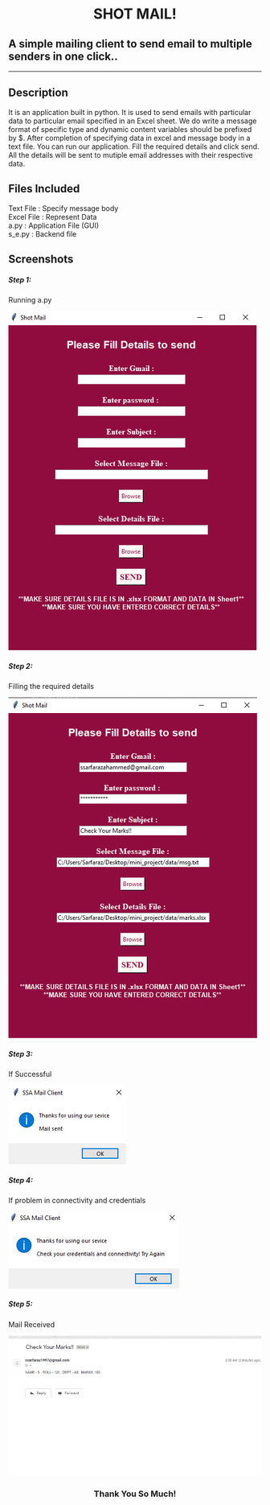 <h1 align=center> SHOT MAIL!</h1>
<h2> A simple mailing client to send email to multiple senders in one click..</h2>
<hr>
<h2>Description</h2>
<p>	It is an application built in python. It is used to send emails with particular data to particular email specified in an Excel sheet. We do write a message format of specific type and dynamic content variables should be prefixed by $. After completion of specifying data in excel and message body in a text file. You can run our application. Fill the required details and click send. All the details will be sent to mutiple email addresses with their respective data.</p>
<h2> Files Included</h2>
<p>Text File  : Specify message body</br>
Excel File : Represent Data</br>
a.py       : Application File (GUI)</br>
s_e.py     : Backend file</br>
</p>
<h2>Screenshots</h2>
<h5>Step 1:</h5>
<p>Running a.py</p>
<img src= "https://github.com/sarfarazsyed/shotmail/blob/master/screenshots/1.png" alt="1">
<h5>Step 2:</h5>
<p>Filling the required details</p>
<img src= "https://github.com/sarfarazsyed/shotmail/blob/master/screenshots/2.png" alt="2">
<h5>Step 3:</h5>
<p>If Successful</p>
<img src= "https://github.com/sarfarazsyed/shotmail/blob/master/screenshots/3.png" alt="3">
<h5>Step 4:</h5>
<p>If problem in connectivity and credentials</p>
<img src= "https://github.com/sarfarazsyed/shotmail/blob/master/screenshots/4.png" alt="4">
<h5>Step 5:</h5>
<p>Mail Received</p>
<img src= "https://github.com/sarfarazsyed/shotmail/blob/master/screenshots/5.png" alt="5">
<h3 align="center">Thank You So Much!</h3>